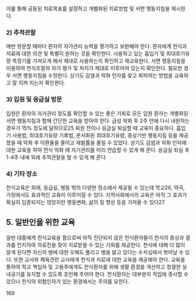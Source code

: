 이를 통해 공동된 치료목표를 설정하고 개별화된 치료방법 및 서면 행동지침을 제시한다.

### 2) 추적관찰
매번 방문할 때마다 환자의 자가관리 능력을 평가하고 보완해야 한다. 환자에게 천식과 치료에 대한 의견 및 특별히 원하는 것을 확인한다. 사용하고 있는 흡입기 및 최대호기유량 측정기를 가져오게 해서 제대로 사용하는지 확인하고 재교육한다. 서면 행동지침을 이용하여 천식조절의 자가 평가 및 처치가 제대로 이루어져 있는지 확인한다. 필요한 경우 서면 행동지침을 수정한다. 상기도 감염과 악화 인자를 찾고 회피하는 방법을 교육하고 잘 지켜 지는지 확인한다.

### 3) 입원 및 응급실 방문
입원은 환자의 자가관리 정도를 확인할 수 있는 좋은 기회로 모든 입원 환자는 개별화된 서면 행동지침과 함께 간단한 교육을 받아야 한다. 급성 악화 후 2주 안에 다시 내원하는 경우가 15% 정도에 달하므로25 퇴원 전이나 응급실 퇴실할 때 교육이 중요하다. 흡입기 사용법, 최대호기유량 기록법, 문서화된 최대호기유량, 증상기반 행동지침 등을 제공했을 때 악화 후 이환율을 줄이고 재발률을 줄일 수 있었다. 상기도 감염과 악화 인자에 대한 교육을 하여 천식 악화 때 자기관리를 미리 연습할 수 있게 해 준다. 응급실 퇴실 후 1-4주 내에 외래 추적관찰을 할 수 있게 해 준다.

### 4) 기타 장소
천식교육은 외래, 응급실, 병동 밖의 다양한 장소에서 제공될 수 있는데 학교26, 약국, 가정에서도 효과적인 교육이 이루어질 수 있다. 지역사회에서의 교육은 아직 그 효과가 확실히 입증되지는 않았지만 행동변화, 삶의 질 향상 등을 가져올 수 있다27.

## 5. 일반인을 위한 교육
일반 대중에게 천식교육을 함으로써 아직 진단되지 않은 천식환자들이 천식의 증상과 결과를 인지하여 의료진을 찾아 치료받을 수 있는 기회를 제공한다. 천식에 대해 더 많이 알게 된다면 자신의 병에 대한 오해도 풀리고 병을 앓고 있다는 수치심에서 벗어날 수 있다. 또한 교사와 체육관련 교사에게 천식과 치료에 대한 교육을 제공해야 한다. 교육을 통하여 학교 책임자 및 고용주에게도 천식환자를 위해 생활 환경을 개선하고 청결한 실내공기를 유지할 수 있도록 조언해 주어야 한다. 천식환자는 대부분의 직업에 종사할 수 있으나 천식의 위험인자가 있는 환경에서는 주의를 요한다.

<PAGE>169